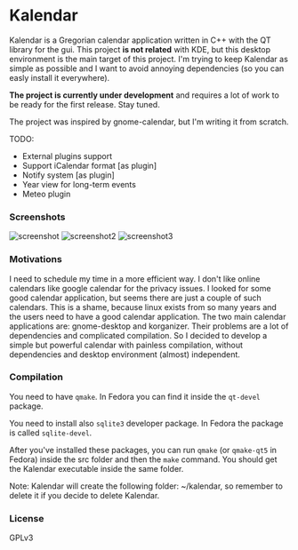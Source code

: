 # Kalendar

Kalendar is a Gregorian calendar application written in C++ with the QT library for the gui. This project **is not related** with KDE, but this desktop environment is the main target of this project. I'm trying to keep Kalendar as simple as possible and I want to avoid annoying dependencies (so you can easly install it everywhere).

**The project is currently under development** and requires a lot of work to be ready for the first release. Stay tuned.

The project was inspired by gnome-calendar, but I'm writing it from scratch.

TODO:
* External plugins support
* Support iCalendar format [as plugin]
* Notify system [as plugin]
* Year view for long-term events
* Meteo plugin

### Screenshots

![screenshot](https://raw.githubusercontent.com/echo-devim/kalendar/master/screenshot.png)
![screenshot2](https://raw.githubusercontent.com/echo-devim/kalendar/master/screenshot2.png)
![screenshot3](https://raw.githubusercontent.com/echo-devim/kalendar/master/screenshot3.png)

### Motivations
I need to schedule my time in a more efficient way. I don't like online calendars like google calendar for the privacy issues. I looked for some good calendar application, but seems there are just a couple of such calendars. This is a shame, because linux exists from so many years and the users need to have a good calendar application. The two main calendar applications are: gnome-desktop and korganizer. Their problems are a lot of dependencies and complicated compilation. So I decided to develop a simple but powerful calendar with painless compilation, without dependencies and desktop environment (almost) independent.

### Compilation

You need to have `qmake`. In Fedora you can find it inside the `qt-devel` package.

You need to install also `sqlite3` developer package. In Fedora the package is called `sqlite-devel`.

After you've installed these packages, you can run `qmake` (or `qmake-qt5` in Fedora) inside the src folder and then the `make` command.
You should get the Kalendar executable inside the same folder.

Note: Kalendar will create the following folder: ~/kalendar, so remember to delete it if you decide to delete Kalendar.

### License
GPLv3
